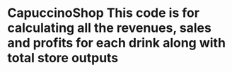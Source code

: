 # CapuccinoShop This code is for calculating all the revenues, sales and profits for each drink along with total store outputs
